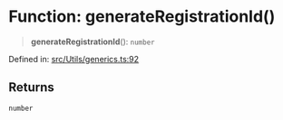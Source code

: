 # Function: generateRegistrationId()

> **generateRegistrationId**(): `number`

Defined in: [src/Utils/generics.ts:92](https://github.com/Fokusdotid/Baileys/blob/a954da2ee3c892812cf9528a5a214092693c872f/src/Utils/generics.ts#L92)

## Returns

`number`
